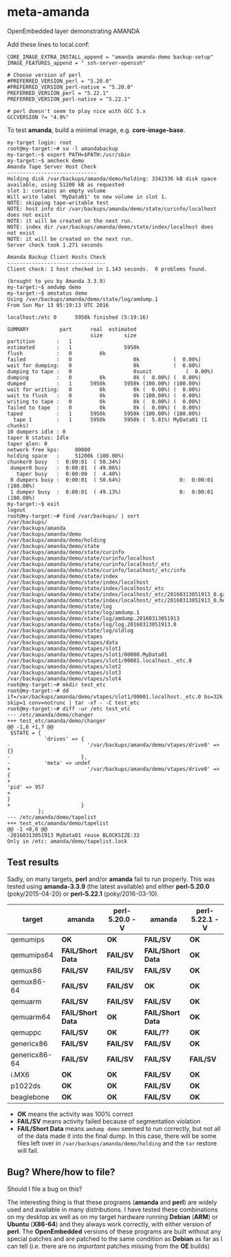 # meta-amanda
OpenEmbedded layer demonstrating AMANDA

Add these lines to local.conf:

```
CORE_IMAGE_EXTRA_INSTALL_append = "amanda amanda-demo backup-setup"
IMAGE_FEATURES_append = " ssh-server-openssh"

# Choose version of perl
#PREFERRED_VERSION_perl = "5.20.0"
#PREFERRED_VERSION_perl-native = "5.20.0"
PREFERRED_VERSION_perl = "5.22.1"
PREFERRED_VERSION_perl-native = "5.22.1"

# perl doesn't seem to play nice with GCC 5.x
GCCVERSION ?= "4.9%"
```

To test **amanda**, build a minimal image, e.g. **core-image-base**.

```
my-target login: root
root@my-target:~# su -l amandabackup
my-target:~$ export PATH=$PATH:/usr/sbin
my-target:~$ amcheck demo
Amanda Tape Server Host Check
-----------------------------
Holding disk /var/backups/amanda/demo/holding: 3342336 kB disk space available, using 51200 kB as requested
slot 1: contains an empty volume
Will write label 'MyData01' to new volume in slot 1.
NOTE: skipping tape-writable test
NOTE: host info dir /var/backups/amanda/demo/state/curinfo/localhost does not exist
NOTE: it will be created on the next run.
NOTE: index dir /var/backups/amanda/demo/state/index/localhost does not exist
NOTE: it will be created on the next run.
Server check took 1.271 seconds

Amanda Backup Client Hosts Check
--------------------------------
Client check: 1 host checked in 1.143 seconds.  0 problems found.

(brought to you by Amanda 3.3.9)
my-target:~$ amdump demo
my-target:~$ amstatus demo
Using /var/backups/amanda/demo/state/log/amdump.1
From Sun Mar 13 05:19:13 UTC 2016

localhost:/etc 0      5950k finished (5:19:16)

SUMMARY          part      real  estimated
                           size       size
partition       :   1
estimated       :   1                 5950k
flush           :   0         0k
failed          :   0                    0k           (  0.00%)
wait for dumping:   0                    0k           (  0.00%)
dumping to tape :   0                    0sunit           (  0.00%)
dumping         :   0         0k         0k (  0.00%) (  0.00%)
dumped          :   1      5950k      5950k (100.00%) (100.00%)
wait for writing:   0         0k         0k (  0.00%) (  0.00%)
wait to flush   :   0         0k         0k (100.00%) (  0.00%)
writing to tape :   0         0k         0k (  0.00%) (  0.00%)
failed to tape  :   0         0k         0k (  0.00%) (  0.00%)
taped           :   1      5950k      5950k (100.00%) (100.00%)
  tape 1        :   1      5950k      5950k (  5.81%) MyData01 (1 chunks)
10 dumpers idle : 0
taper 0 status: Idle
taper qlen: 0
network free kps:     80000
holding space   :     51200k (100.00%)
chunker0 busy   :  0:00:01  ( 50.34%)
 dumper0 busy   :  0:00:01  ( 49.06%)
   taper busy   :  0:00:00  (  4.40%)
 0 dumpers busy :  0:00:01  ( 50.64%)                   0:  0:00:01  (100.00%)
 1 dumper busy  :  0:00:01  ( 49.13%)                   0:  0:00:01  (100.00%)
my-target:~$ exit
logout
root@my-target:~# find /var/backups/ | sort
/var/backups/
/var/backups/amanda
/var/backups/amanda/demo
/var/backups/amanda/demo/holding
/var/backups/amanda/demo/state
/var/backups/amanda/demo/state/curinfo
/var/backups/amanda/demo/state/curinfo/localhost
/var/backups/amanda/demo/state/curinfo/localhost/_etc
/var/backups/amanda/demo/state/curinfo/localhost/_etc/info
/var/backups/amanda/demo/state/index
/var/backups/amanda/demo/state/index/localhost
/var/backups/amanda/demo/state/index/localhost/_etc
/var/backups/amanda/demo/state/index/localhost/_etc/20160313051913_0.gz
/var/backups/amanda/demo/state/index/localhost/_etc/20160313051913_0.header
/var/backups/amanda/demo/state/log
/var/backups/amanda/demo/state/log/amdump.1
/var/backups/amanda/demo/state/log/amdump.20160313051913
/var/backups/amanda/demo/state/log/log.20160313051913.0
/var/backups/amanda/demo/state/log/oldlog
/var/backups/amanda/demo/vtapes
/var/backups/amanda/demo/vtapes/data
/var/backups/amanda/demo/vtapes/slot1
/var/backups/amanda/demo/vtapes/slot1/00000.MyData01
/var/backups/amanda/demo/vtapes/slot1/00001.localhost._etc.0
/var/backups/amanda/demo/vtapes/slot2
/var/backups/amanda/demo/vtapes/slot3
/var/backups/amanda/demo/vtapes/slot4
root@my-target:~# mkdir test_etc
root@my-target:~# dd if=/var/backups/amanda/demo/vtapes/slot1/00001.localhost._etc.0 bs=32k skip=1 conv=notrunc | tar -xf - -C test_etc
root@my-target:~# diff -ur /etc test_etc
--- /etc/amanda/demo/changer
+++ test_etc/amanda/demo/changer
@@ -1,6 +1,7 @@
 $STATE = {
            'drives' => {
-                         '/var/backups/amanda/demo/vtapes/drive0' => {}
-                       },
-           'meta' => undef
+                         '/var/backups/amanda/demo/vtapes/drive0' => {
+                                                                       'pid' => 957
+                                                                     }
+                       }
          };
--- /etc/amanda/demo/tapelist
+++ test_etc/amanda/demo/tapelist
@@ -1 +0,0 @@
-20160313051913 MyData01 reuse BLOCKSIZE:32
Only in /etc: amanda/demo/tapelist.lock

```

## Test results

Sadly, on many targets, **perl** and/or **amanda** fail to run properly.
This was tested using **amanda-3.3.9** (the latest available) and either
**perl-5.20.0** (poky/2015-04-20) or **perl-5.22.1** (poky/2016-03-10).

| target | **amanda** | **perl-5.20.0 -V** | **amanda** | **perl-5.22.1 -V** |
|--------|------------|--------------------|------------|--------------------|
| qemumips   | **OK**     | **OK**             | **FAIL/SV**   | **OK**             |
| qemumips64 | **FAIL/Short Data**   | **FAIL/SV**           | **FAIL/Short Data**   | **OK**             |
| qemux86    | **FAIL/SV**   | **FAIL/SV**           | **FAIL/SV**   | **OK**             |
| qemux86-64 | **FAIL/SV**   | **FAIL/SV**           | **OK**     | **OK**             |
| qemuarm    | **FAIL/SV**   | **FAIL/SV**           | **FAIL/SV**   | **OK**             |
| qemuarm64  | **FAIL/Short Data**   | **OK**             | **FAIL/Short Data**   | **OK**             |
| qemuppc    | **FAIL/SV**   | **OK**             | **FAIL/??**   | **OK**             |
| genericx86    | **FAIL/SV**   | **FAIL/SV**           | **FAIL/SV**   | **OK**             |
| genericx86-64    | **FAIL/SV**   | **FAIL/SV**           | **FAIL/SV**   | **FAIL/SV**             |
| i.MX6    | **OK**   | **OK**           | **FAIL/SV**   | **OK**             |
| p1022ds    | **OK**   | **OK**             | **FAIL/SV**   | **OK**             |
| beaglebone    | **OK**   | **OK**             | **FAIL/SV**   | **OK**             |

+ **OK** means the activity was 100% correct
+ **FAIL/SV** means activity failed because of segmentation violation
+ **FAIL/Short Data** means `amdump demo` seemed to run correctly, but not all of the data made it into the final dump.  In this case, there will be some files left over in `/var/backups/amanda/demo/holding` and the `tar` restore will fail.


## Bug?  Where/how to file?

Should I file a bug on this?

The interesting thing is that these programs (**amanda** and **perl**) are widely used and available in many distributions.  I have tested these combinations on my desktop as well as on my target hardware running **Debian** (**ARM**) or **Ubuntu**
(**X86-64**) and they always work correctly, with either version of **perl**.  The **OpenEmbedded** versions of these programs are built without any special patches and are patched to the same condition as **Debian** as far as I can tell (i.e. there are no *important* patches missing from the **OE** builds)
